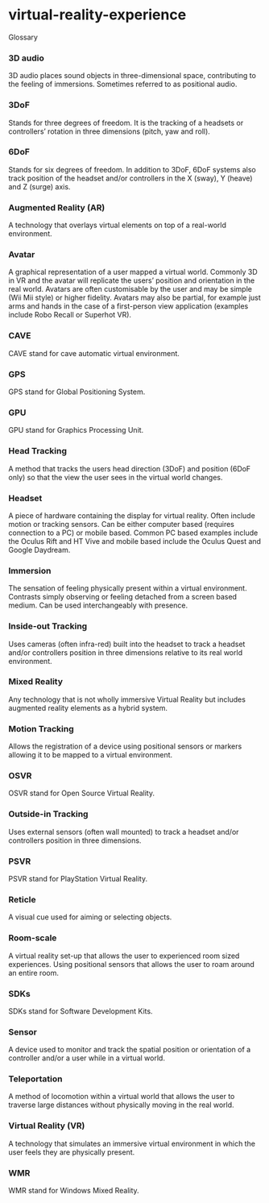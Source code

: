 # virtual-reality-experience
Glossary

### 3D audio

3D audio places sound objects in three-dimensional space, contributing to the feeling of immersions. Sometimes referred to as positional audio.

### 3DoF

Stands for three degrees of freedom. It is the tracking of a headsets or controllers’ rotation in three dimensions (pitch, yaw and roll).

### 6DoF

Stands for six degrees of freedom. In addition to 3DoF, 6DoF systems also track position of the headset and/or controllers in the X (sway), Y (heave) and Z (surge) axis.

### Augmented Reality (AR)

A technology that overlays virtual elements on top of a real-world environment.

### Avatar

A graphical representation of a user mapped a virtual world. Commonly 3D in VR and the avatar will replicate the users’ position and orientation in the real world. Avatars are often customisable by the user and may be simple (Wii Mii style) or higher fidelity. Avatars may also be partial, for example just arms and hands in the case of a first-person view application (examples include Robo Recall or Superhot VR).

### CAVE

CAVE stand for cave automatic virtual environment.

### GPS

GPS stand for Global Positioning System.

### GPU

GPU stand for Graphics Processing Unit.

### Head Tracking

A method that tracks the users head direction (3DoF) and position (6DoF only) so that the view the user sees in the virtual world changes.

### Headset

A piece of hardware containing the display for virtual reality. Often include motion or tracking sensors. Can be either computer based (requires connection to a PC) or mobile based. Common PC based examples include the Oculus Rift and HT Vive and mobile based include the Oculus Quest and Google Daydream.

### Immersion

The sensation of feeling physically present within a virtual environment. Contrasts simply observing or feeling detached from a screen based medium. Can be used interchangeably with presence.

### Inside-out Tracking

Uses cameras (often infra-red) built into the headset to track a headset and/or controllers position in three dimensions relative to its real world environment.

### Mixed Reality

Any technology that is not wholly immersive Virtual Reality but includes augmented reality elements as a hybrid system.

### Motion Tracking

Allows the registration of a device using positional sensors or markers allowing it to be mapped to a virtual environment.

### OSVR

OSVR stand for Open Source Virtual Reality.

### Outside-in Tracking

Uses external sensors (often wall mounted) to track a headset and/or controllers position in three dimensions.

### PSVR

PSVR stand for PlayStation Virtual Reality.

### Reticle

A visual cue used for aiming or selecting objects.

### Room-scale

A virtual reality set-up that allows the user to experienced room sized experiences. Using positional sensors that allows the user to roam around an entire room.

### SDKs

SDKs stand for Software Development Kits.

### Sensor

A device used to monitor and track the spatial position or orientation of a controller and/or a user while in a virtual world.

### Teleportation

A method of locomotion within a virtual world that allows the user to traverse large distances without physically moving in the real world.

### Virtual Reality (VR)

A technology that simulates an immersive virtual environment in which the user feels they are physically present.

### WMR

WMR stand for Windows Mixed Reality.